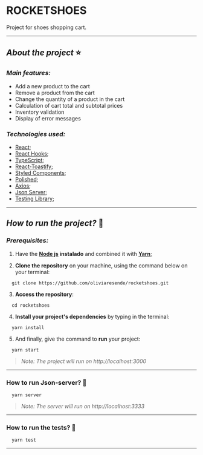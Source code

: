 # ROCKETSHOES

Project for shoes shopping cart.

****
## *About the project* ⭐️
### *Main features:*

- Add a new product to the cart
- Remove a product from the cart
- Change the quantity of a product in the cart
- Calculation of cart total and subtotal prices
- Inventory validation
- Display of error messages

### *Technologies used:*

- [React](https://pt-br.reactjs.org/);
- [React Hooks](https://pt-br.reactjs.org/docs/hooks-intro.html);
- [TypeScript](https://www.typescriptlang.org/);
- [React-Toastify](https://github.com/fkhadra/react-toastify);
- [Styled Components](https://styled-components.com/);
- [Polished](https://polished.js.org/);
- [Axios](https://github.com/axios/axios/);
- [Json Server](https://github.com/typicode/json-server);
- [Testing Library](https://testing-library.com/docs/);

****
## *How to run the project?* 🚀
###  *Prerequisites:*
1. Have the **[Node js](https://nodejs.org/en/) instalado** and combined it with **[Yarn](https://yarnpkg.com/)**;

2. **Clone the repository** on your machine, using the command below on your terminal:

```
  git clone https://github.com/oliviaresende/rocketshoes.git
```

3. **Access the repository**:

```
  cd rocketshoes
```

4. **Install your project's dependencies** by typing in the terminal:

```
  yarn install
```

5. And finally, give the command to **run** your project:

```
  yarn start
```

 > *Note: The project will run on http://localhost:3000*

 ****

### How to run Json-server? 🚀

```
  yarn server
```

 > *Note: The server will run on http://localhost:3333*

 ****

### How to run the tests? 🚀

```
  yarn test
```

 ****